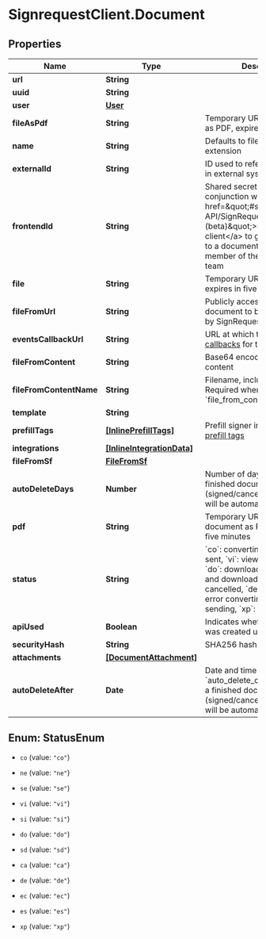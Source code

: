 # SignrequestClient.Document

## Properties
Name | Type | Description | Notes
------------ | ------------- | ------------- | -------------
**url** | **String** |  | [optional] 
**uuid** | **String** |  | [optional] 
**user** | [**User**](User.md) |  | [optional] 
**fileAsPdf** | **String** | Temporary URL to original file as PDF, expires in five minutes | [optional] 
**name** | **String** | Defaults to filename, including extension | [optional] 
**externalId** | **String** | ID used to reference document in external system | [optional] 
**frontendId** | **String** | Shared secret used in conjunction with &lt;a href&#x3D;\&quot;#section/Frontend-API/SignRequest-js-client-(beta)\&quot;&gt;SignRequest-js client&lt;/a&gt; to grant user access to a document that&#39;s not a member of the document&#39;s team | [optional] 
**file** | **String** | Temporary URL to original file, expires in five minutes | [optional] 
**fileFromUrl** | **String** | Publicly accessible URL of document to be downloaded by SignRequest | [optional] 
**eventsCallbackUrl** | **String** | URL at which to receive [event callbacks](#section/Events/Events-callback) for this document | [optional] 
**fileFromContent** | **String** | Base64 encoded document content | [optional] 
**fileFromContentName** | **String** | Filename, including extension. Required when using &#x60;file_from_content&#x60;. | [optional] 
**template** | **String** |  | [optional] 
**prefillTags** | [**[InlinePrefillTags]**](InlinePrefillTags.md) | Prefill signer input data, see [prefill tags](#section/Preparing-a-document/Prefill-tags-templates) | [optional] 
**integrations** | [**[InlineIntegrationData]**](InlineIntegrationData.md) |  | [optional] 
**fileFromSf** | [**FileFromSf**](FileFromSf.md) |  | [optional] 
**autoDeleteDays** | **Number** | Number of days after which a finished document (signed/cancelled/declined) will be automatically deleted | [optional] 
**pdf** | **String** | Temporary URL to signed document as PDF, expires in five minutes | [optional] 
**status** | **String** | &#x60;co&#x60;: converting, &#x60;ne&#x60;: new, &#x60;se&#x60;: sent, &#x60;vi&#x60;: viewed, &#x60;si&#x60;: signed, &#x60;do&#x60;: downloaded, &#x60;sd&#x60;: signed and downloaded, &#x60;ca&#x60;: cancelled, &#x60;de&#x60;: declined, &#x60;ec&#x60;: error converting, &#x60;es&#x60;: error sending, &#x60;xp&#x60;: expired | [optional] 
**apiUsed** | **Boolean** | Indicates whether document was created using the API | [optional] 
**securityHash** | **String** | SHA256 hash of PDF contents | [optional] 
**attachments** | [**[DocumentAttachment]**](DocumentAttachment.md) |  | [optional] 
**autoDeleteAfter** | **Date** | Date and time calculated using &#x60;auto_delete_days&#x60; after which a finished document (signed/cancelled/declined) will be automatically deleted | [optional] 


<a name="StatusEnum"></a>
## Enum: StatusEnum


* `co` (value: `"co"`)

* `ne` (value: `"ne"`)

* `se` (value: `"se"`)

* `vi` (value: `"vi"`)

* `si` (value: `"si"`)

* `do` (value: `"do"`)

* `sd` (value: `"sd"`)

* `ca` (value: `"ca"`)

* `de` (value: `"de"`)

* `ec` (value: `"ec"`)

* `es` (value: `"es"`)

* `xp` (value: `"xp"`)




